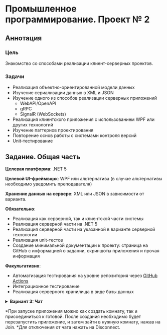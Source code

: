 # Промышленное программирование. Проект № 2

## Аннотация

### Цель
Знакомство со способами реализации клиент-серверных проектов.

### Задачи
* Реализация объектно-ориентированной модели данных
* Изучение сериализации данных в XML и JSON
* Изучение одного из способов реализации серверных приложений
  * WebAPI/OpenAPI
  * gRPC
  * SignalR (WebSockets)
* Реализация клиентского приложения с использованием WPF или других технологий
* Изучение паттернов проектирования
* Повторение основ работы с системами контроля версий
* Unit-тестирование



## Задание. Общая часть

**Целевая платформа**: .NET 5

**Целевой UI-фреймворк**: WPF или альтернатива (в случае альтернативы необходимо уведомить преподавателя)

**Хранение данных на сервере**: XML или JSON в зависимости от варианта.

**Обязательно**:
* Реализация как серверной, так и клиентской части системы
* Реализация серверной части на .NET 5
* Реализация серверной части на указанной в варианте серверной технологии
* Реализация unit-тестов
* Создание минимальной документации к проекту: страница на GitHub с информацией о задании, скриншоты приложения и прочая информация

**Факультативно**:
* Автоматизация тестирования на уровне репозитория через [GitHub Actions](https://docs.github.com/en/actions/learn-github-actions/understanding-github-actions)
* Интеграционное тестирование
* Реализация серверного хранилища в виде базы данных

<details>
  <summary><strong>Вариант 3: Чат</strong></summary>
  <p></p>

  Вы разрабатываете чат для обмена текстовыми сообщениями между пользователями.

  Минимальный функционал:
  - хранение информации о пользователях на сервере
  - хранение истории сообщений на клиентах
  - поддержка групповых чатов с сохранением истории и состава группы на сервере

  Варианты серверных технологий:  
  - gRPC
  - SignalR
</details>

*При запуске приложения можно как создать комнату, так и присоединиться к готовой. После создания необходимо будет перезапустить приложение, и затем зайти в нужную комнату, нажав на Join. 
*Для отключения от чата нажать на Disconnect.

